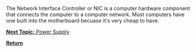 The Network Interface Controller or NIC is a computer hardware component that connects the computer to a computer network. Most computers have one built into the motherboard becuase it's very cheap to have.

[**Next Topic:** Power Supply](powersupply.md)

[**Return**](README.md)
